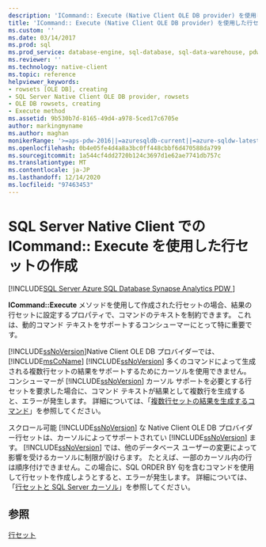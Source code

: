 ```yaml
---
description: 'ICommand:: Execute (Native Client OLE DB provider) を使用した行セットの作成'
title: 'ICommand:: Execute (Native Client OLE DB provider) を使用した行セットの作成 |Microsoft Docs'
ms.custom: ''
ms.date: 03/14/2017
ms.prod: sql
ms.prod_service: database-engine, sql-database, sql-data-warehouse, pdw
ms.reviewer: ''
ms.technology: native-client
ms.topic: reference
helpviewer_keywords:
- rowsets [OLE DB], creating
- SQL Server Native Client OLE DB provider, rowsets
- OLE DB rowsets, creating
- Execute method
ms.assetid: 9b530b7d-8165-49d4-a978-5ced17c6705e
author: markingmyname
ms.author: maghan
monikerRange: '>=aps-pdw-2016||=azuresqldb-current||=azure-sqldw-latest||>=sql-server-2016||>=sql-server-linux-2017||=azuresqldb-mi-current'
ms.openlocfilehash: 0b4e05fe4d4a8a3bc0ff448cbbf6d470588da799
ms.sourcegitcommit: 1a544cf4dd2720b124c3697d1e62ae7741db757c
ms.translationtype: MT
ms.contentlocale: ja-JP
ms.lasthandoff: 12/14/2020
ms.locfileid: "97463453"
---
```

# <a name="creating-rowsets-with-icommandexecute-in-sql-server-native-client"></a>SQL Server Native Client での ICommand:: Execute を使用した行セットの作成
[!INCLUDE[SQL Server Azure SQL Database Synapse Analytics PDW ](../../includes/applies-to-version/sql-asdb-asdbmi-asa-pdw.md)]

  **ICommand::Execute** メソッドを使用して作成された行セットの場合、結果の行セットに設定するプロパティで、コマンドのテキストを制約できます。 これは、動的コマンド テキストをサポートするコンシューマーにとって特に重要です。  
  
 [!INCLUDE[ssNoVersion](../../includes/ssnoversion-md.md)]Native Client OLE DB プロバイダーでは、 [!INCLUDE[msCoName](../../includes/msconame-md.md)] [!INCLUDE[ssNoVersion](../../includes/ssnoversion-md.md)] 多くのコマンドによって生成される複数行セットの結果をサポートするためにカーソルを使用できません。 コンシューマーが [!INCLUDE[ssNoVersion](../../includes/ssnoversion-md.md)] カーソル サポートを必要とする行セットを要求した場合に、コマンド テキストが結果として複数行を生成すると、エラーが発生します。 詳細については、「[複数行セットの結果を生成するコマンド](../../relational-databases/native-client-ole-db-commands/commands-generating-multiple-rowset-results.md)」を参照してください。  
  
 スクロール可能 [!INCLUDE[ssNoVersion](../../includes/ssnoversion-md.md)] な Native Client OLE DB プロバイダー行セットは、カーソルによってサポートされてい [!INCLUDE[ssNoVersion](../../includes/ssnoversion-md.md)] ます。 [!INCLUDE[ssNoVersion](../../includes/ssnoversion-md.md)] では、他のデータベース ユーザーの変更によって影響を受けるカーソルに制限が設けらます。 たとえば、一部のカーソル内の行は順序付けできません。この場合に、SQL ORDER BY 句を含むコマンドを使用して行セットを作成しようとすると、エラーが発生します。 詳細については、「[行セットと SQL Server カーソル](../../relational-databases/native-client-ole-db-rowsets/rowsets-and-sql-server-cursors.md)」を参照してください。  
  
## <a name="see-also"></a>参照  
 [行セット](../../relational-databases/native-client-ole-db-rowsets/rowsets.md)  
  
  
